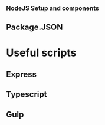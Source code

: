 
### NodeJS Setup and components

## Package.JSON 

# Useful scripts

## Express

## Typescript

## Gulp

 
